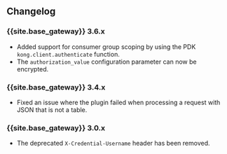 ## Changelog

### {{site.base_gateway}} 3.6.x
* Added support for consumer group scoping by using the PDK `kong.client.authenticate` function.
* The `authorization_value` configuration parameter can now be encrypted.

### {{site.base_gateway}} 3.4.x
* Fixed an issue where the plugin failed when processing a request with JSON that is not a table.

### {{site.base_gateway}} 3.0.x
* The deprecated `X-Credential-Username` header has been removed.
